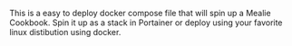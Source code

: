 This is a easy to deploy docker compose file that will spin up a Mealie Cookbook. Spin it up as a stack in Portainer or deploy using your favorite linux distibution using docker.
